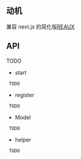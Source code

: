 ## 动机

兼容 next.js 的简化版[REAUX](https://github.com/vocoWone/reaux)

## API

TODO

- start

```
 TODO
```

- register

```
 TODO
```

- Model

```
 TODO
```

- helper

```
 TODO
```
